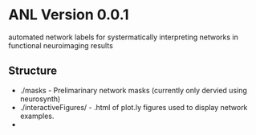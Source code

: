 # ANL Version 0.0.1

automated network labels for systermatically interpreting networks in functional neuroimaging results 


## Structure

- ./masks - Prelimarinary network masks (currently only dervied using neurosynth) 
- ./interactiveFigures/ - .html of plot.ly figures used to display network examples. 
- 
